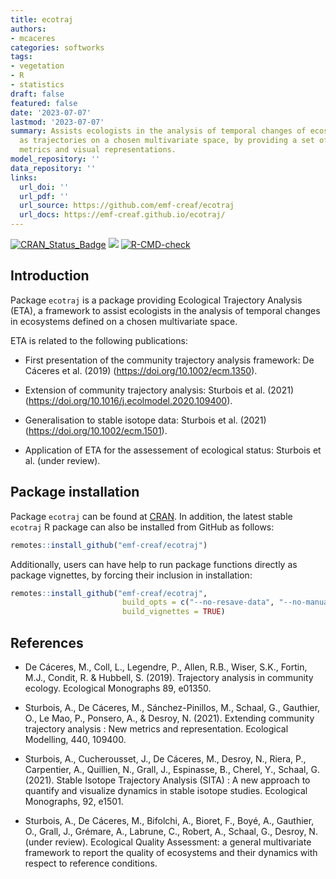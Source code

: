 ```yaml
---
title: ecotraj
authors:
- mcaceres
categories: softworks
tags:
- vegetation
- R
- statistics
draft: false
featured: false
date: '2023-07-07'
lastmod: '2023-07-07'
summary: Assists ecologists in the analysis of temporal changes of ecosystems, defined
  as trajectories on a chosen multivariate space, by providing a set of trajectory
  metrics and visual representations.
model_repository: ''
data_repository: ''
links:
  url_doi: ''
  url_pdf: ''
  url_source: https://github.com/emf-creaf/ecotraj
  url_docs: https://emf-creaf.github.io/ecotraj/
---
```

[![CRAN_Status_Badge](http://www.r-pkg.org/badges/version/ecotraj)](https://cran.r-project.org/package=ecotraj)
[![](https://cranlogs.r-pkg.org/badges/ecotraj)](https://cran.rstudio.com/web/packages/ecotraj/index.html)
[![R-CMD-check](https://github.com/emf-creaf/ecotraj/workflows/R-CMD-check/badge.svg)](https://github.com/emf-creaf/ecotraj/actions)

## Introduction

Package `ecotraj` is a package providing Ecological Trajectory Analysis
(ETA), a framework to assist ecologists in the analysis of temporal
changes in ecosystems defined on a chosen multivariate space.

ETA is related to the following publications:

-   First presentation of the community trajectory analysis framework:
    De Cáceres et al. (2019) (<https://doi.org/10.1002/ecm.1350>).

-   Extension of community trajectory analysis: Sturbois et al. (2021)
    (<https://doi.org/10.1016/j.ecolmodel.2020.109400>).

-   Generalisation to stable isotope data: Sturbois et al. (2021)
    (<https://doi.org/10.1002/ecm.1501>).

-   Application of ETA for the assessement of ecological status:
    Sturbois et al. (under review).

## Package installation

Package `ecotraj` can be found at
[CRAN](https://cran.r-project.org/package=ecotraj). In addition, the
latest stable `ecotraj` R package can also be installed from GitHub as
follows:

``` r
remotes::install_github("emf-creaf/ecotraj")
```

Additionally, users can have help to run package functions directly as
package vignettes, by forcing their inclusion in installation:

``` r
remotes::install_github("emf-creaf/ecotraj", 
                         build_opts = c("--no-resave-data", "--no-manual"),
                         build_vignettes = TRUE)
```

## References

-   De Cáceres, M., Coll, L., Legendre, P., Allen, R.B., Wiser, S.K.,
    Fortin, M.J., Condit, R. & Hubbell, S. (2019). Trajectory analysis
    in community ecology. Ecological Monographs 89, e01350.

-   Sturbois, A., De Cáceres, M., Sánchez-Pinillos, M., Schaal, G.,
    Gauthier, O., Le Mao, P., Ponsero, A., & Desroy, N. (2021).
    Extending community trajectory analysis : New metrics and
    representation. Ecological Modelling, 440, 109400.

-   Sturbois, A., Cucherousset, J., De Cáceres, M., Desroy, N., Riera,
    P., Carpentier, A., Quillien, N., Grall, J., Espinasse, B., Cherel,
    Y., Schaal, G. (2021). Stable Isotope Trajectory Analysis (SITA) : A
    new approach to quantify and visualize dynamics in stable isotope
    studies. Ecological Monographs, 92, e1501.

-   Sturbois, A., De Cáceres, M., Bifolchi, A., Bioret, F., Boyé, A.,
    Gauthier, O., Grall, J., Grémare, A., Labrune, C., Robert, A.,
    Schaal, G., Desroy, N. (under review). Ecological Quality
    Assessment: a general multivariate framework to report the quality
    of ecosystems and their dynamics with respect to reference
    conditions.
